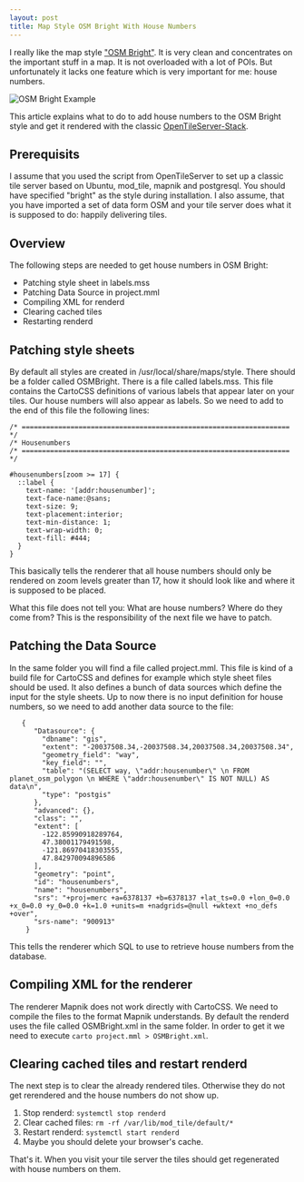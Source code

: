 ```yaml
---
layout: post
title: Map Style OSM Bright With House Numbers
---
```

I really like the map style ["OSM Bright"](https://github.com/mapbox/osm-bright). It is very clean and concentrates on the important stuff in a map. It is not overloaded with a lot of POIs. But unfortunately it lacks one feature which is very important for me: house numbers.

![OSM Bright Example](https://camo.githubusercontent.com/3912f543dafa005d64c8b2b698f7d521db6ffcbc/68747470733a2f2f7261772e6769746875622e636f6d2f6d6170626f782f6f736d2d6272696768742f6d61737465722f707265766965772e706e67)

This article explains what to do to add house numbers to the OSM Bright style and get it rendered with the classic [OpenTileServer-Stack](https://opentileserver.org/).

## Prerequisits

I assume that you used the script from OpenTileServer to set up a classic tile server based on Ubuntu, mod_tile, mapnik and postgresql. You should have specified "bright" as the style during installation. I also assume, that you have imported a set of data form OSM and your tile server does what it is supposed to do: happily delivering tiles.

## Overview

The following steps are needed to get house numbers in OSM Bright:

* Patching style sheet in labels.mss
* Patching Data Source in project.mml
* Compiling XML for renderd
* Clearing cached tiles
* Restarting renderd

## Patching style sheets

By default all styles are created in /usr/local/share/maps/style. There should be a folder called OSMBright. There is a file called labels.mss. This file contains the CartoCSS definitions of various labels that appear later on your tiles. Our house numbers will also appear as labels. So we need to add to the end of this file the following lines:
`````
/* ================================================================== */
/* Housenumbers
/* ================================================================== */

#housenumbers[zoom >= 17] {
  ::label {
    text-name: '[addr:housenumber]';
    text-face-name:@sans;
    text-size: 9;   
    text-placement:interior;
    text-min-distance: 1;
    text-wrap-width: 0;
    text-fill: #444;
  }    
}
`````
This basically tells the renderer that all house numbers should only be rendered on zoom levels greater than 17, how it should look like and where it is supposed to be placed.

What this file does not tell you: What are house numbers? Where do they come from? This is the responsibility of the next file we have to patch.

## Patching the Data Source

In the same folder you will find a file called project.mml. This file is kind of a build file for CartoCSS and defines for example which style sheet files should be used. It also defines a bunch of data sources which define the input for the style sheets. Up to now there is no input definition for house numbers, so we need to add another data source to the file:
`````
   {
      "Datasource": {
        "dbname": "gis", 
        "extent": "-20037508.34,-20037508.34,20037508.34,20037508.34",
        "geometry_field": "way",
        "key_field": "",  
        "table": "(SELECT way, \"addr:housenumber\" \n FROM planet_osm_polygon \n WHERE \"addr:housenumber\" IS NOT NULL) AS data\n",
        "type": "postgis"
      }, 
      "advanced": {},
      "class": "",
      "extent": [
        -122.85990918289764,
        47.38001179491598, 
        -121.86970418303555,
        47.842970094896586
      ], 
      "geometry": "point", 
      "id": "housenumbers", 
      "name": "housenumbers", 
      "srs": "+proj=merc +a=6378137 +b=6378137 +lat_ts=0.0 +lon_0=0.0 +x_0=0.0 +y_0=0.0 +k=1.0 +units=m +nadgrids=@null +wktext +no_defs +over",
      "srs-name": "900913"
    }
`````
This tells the renderer which SQL to use to retrieve house numbers from the database.

## Compiling XML for the renderer

The renderer Mapnik does not work directly with CartoCSS. We need to compile the files to the format Mapnik understands. By default the renderd uses the file called OSMBright.xml in the same folder. In order to get it we need to execute `carto project.mml > OSMBright.xml`.

## Clearing cached tiles and restart renderd

The next step is to clear the already rendered tiles. Otherwise they do not get rerendered and the house numbers do not show up.

1. Stop renderd: `systemctl stop renderd`
2. Clear cached files: `rm -rf /var/lib/mod_tile/default/*`
3. Restart renderd: `systemctl start renderd`
4. Maybe you should delete your browser's cache.

That's it. When you visit your tile server the tiles should get regenerated with house numbers on them.
